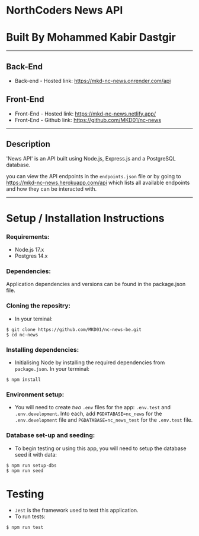 # **NorthCoders News API**

# **Built By Mohammed Kabir Dastgir**

---

## **Back-End**

- Back-end - Hosted link: https://mkd-nc-news.onrender.com/api

## **Front-End**

- Front-End - Hosted link: https://mkd-nc-news.netlify.app/
- Front-End - Github link: https://github.com/MKD01/nc-news

---

## **Description**

'News API' is an API built using Node.js, Express.js and a PostgreSQL database.

you can view the API endpoints in the `endpoints.json` file or by going to https://mkd-nc-news.herokuapp.com/api which lists all available endpoints and how they can be interacted with.

---

# **Setup / Installation Instructions**

### **Requirements:**

- Node.js 17.x
- Postgres 14.x

### **Dependencies:**

Application dependencies and versions can be found in the package.json file.

### **Cloning the repositry:**

- In your teminal:

```
$ git clone https://github.com/MKD01/nc-news-be.git
$ cd nc-news
```

### **Installing dependencies:**

- Initialising Node by installing the required dependencies from `package.json`. In your terminal:

```
$ npm install
```

### **Environment setup:**

- You will need to create _two_ `.env` files for the app: `.env.test` and `.env.development`. Into each, add `PGDATABASE=nc_news` for the `.env.development` file and `PGDATABASE=nc_news_test` for the `.env.test` file.

### **Database set-up and seeding:**

- To begin testing or using this app, you will need to setup the database seed it with data:

```
$ npm run setup-dbs
$ npm run seed
```

# **Testing**

- `Jest` is the framework used to test this application.
- To run tests:

```
$ npm run test
```
